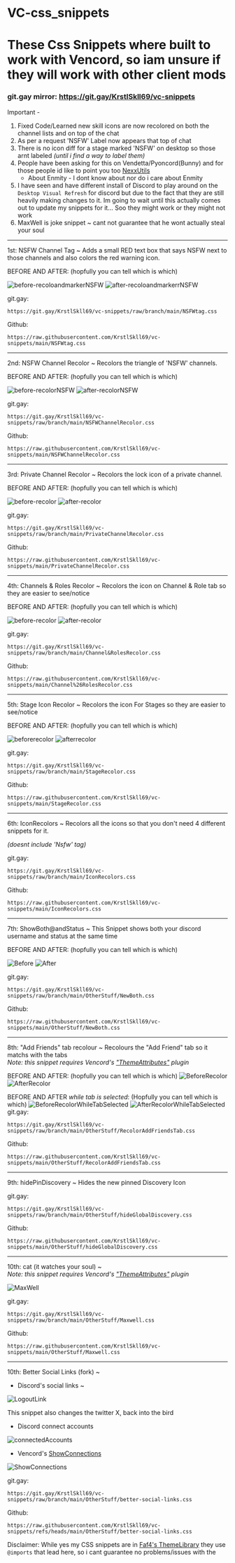 # VC-css_snippets
# These Css Snippets where built to work with Vencord, so iam unsure if they will work with other client mods
### git.gay mirror: https://git.gay/KrstlSkll69/vc-snippets

Important - 
1. Fixed Code/Learned new skill icons are now recolored on both the channel lists and on top of the chat
2. As per a request 'NSFW' Label now appears that top of chat
3. There is no icon diff for a stage marked 'NSFW' on desktop so those arnt labeled *(until i find a way to label them)*
4. People have been asking for this on Vendetta/Pyoncord(Bunny) and for those people id like to point you too [NexxUtils](https://bunny.nexpid.xyz/nexxutils/)
    - About Enmity - I dont know about nor do i care about Enmity 
5. I have seen and have different install of Discord to play around on the `Desktop Visual Refresh` for discord but due to the fact that they are still heavily making changes to  it. Im going to wait until this actually comes out to update my snippets for it... Soo they might work or they might not work  
6. MaxWell is joke snippet ~ cant not guarantee that he wont actually steal your soul  

----

1st: NSFW Channel Tag ~
Adds a small RED text box that says NSFW next to those channels and also colors the red warning icon.

BEFORE AND AFTER:
(hopfully you can tell which is which)

![before-recoloandmarkerNSFW](https://cdn.nest.rip/uploads/0a42a8f3-3bfb-4ce0-95f9-0cd59ec5ae32.png)
![after-recoloandmarkerrNSFW](https://cdn.nest.rip/uploads/591db449-e2ab-4376-95b9-a10b2d1a4a90.png)

git.gay:
```
https://git.gay/KrstlSkll69/vc-snippets/raw/branch/main/NSFWtag.css
```
Github:
```
https://raw.githubusercontent.com/KrstlSkll69/vc-snippets/main/NSFWtag.css
```
----

2nd: NSFW Channel Recolor ~
Recolors the triangle of 'NSFW' channels.

BEFORE AND AFTER:
(hopfully you can tell which is which)

![before-recolorNSFW](https://github.com/KrstlSkll69/vc-snippets/assets/150982280/d3b57ff4-bb3d-40fa-a642-11f1741cd9a4)
![after-recolorNSFW](https://cdn.nest.rip/uploads/0b99386d-180c-41a1-bca6-722150077f3d.png)

git.gay:
```
https://git.gay/KrstlSkll69/vc-snippets/raw/branch/main/NSFWChannelRecolor.css
```
Github:
```
https://raw.githubusercontent.com/KrstlSkll69/vc-snippets/main/NSFWChannelRecolor.css
```
----

3rd: Private Channel Recolor ~
Recolors the lock icon of a private channel.

BEFORE AND AFTER:
(hopfully you can tell which is which)

![before-recolor](https://cdn.nest.rip/uploads/0f153f1c-b5cb-4197-a118-4f51ced76805.png)
![after-recolor](https://cdn.nest.rip/uploads/31c36485-10ab-497b-82a0-b6f0e609e9af.png)

git.gay:
```
https://git.gay/KrstlSkll69/vc-snippets/raw/branch/main/PrivateChannelRecolor.css
```
Github:
```
https://raw.githubusercontent.com/KrstlSkll69/vc-snippets/main/PrivateChannelRecolor.css
```
---- 

4th: Channels & Roles Recolor ~
Recolors the icon on Channel & Role tab so they are easier to see/notice

BEFORE AND AFTER:
(hopfully you can tell which is which)

![before-recolor](https://cdn.nest.rip/uploads/d3102314-0165-409e-9da5-7888747f0a58.png)
![after-recolor](https://cdn.nest.rip/uploads/b6ff195c-b757-4bc2-bada-57d4936bae0a.png)

git.gay:
```
https://git.gay/KrstlSkll69/vc-snippets/raw/branch/main/Channel&RolesRecolor.css
```
Github:
```
https://raw.githubusercontent.com/KrstlSkll69/vc-snippets/main/Channel%26RolesRecolor.css
```
----

5th: Stage Icon Recolor ~
Recolors the icon For Stages so they are easier to see/notice

BEFORE AND AFTER:
(hopfully you can tell which is which)

![beforerecolor](https://cdn.nest.rip/uploads/b3b4db64-7c8b-47bf-9a5e-6bcbea092b5d.png)
![afterrecolor](https://cdn.nest.rip/uploads/5c52b00f-d678-41e7-b6e9-f18a7bcbaa38.png)

git.gay:
```
https://git.gay/KrstlSkll69/vc-snippets/raw/branch/main/StageRecolor.css
```
Github:
```
https://raw.githubusercontent.com/KrstlSkll69/vc-snippets/main/StageRecolor.css
```
----

6th: IconRecolors ~
Recolors all the icons so that you don't need 4 different snippets for it.

*(doesnt include 'Nsfw' tag)*

git.gay:
```
https://git.gay/KrstlSkll69/vc-snippets/raw/branch/main/IconRecolors.css
```
Github:
```
https://raw.githubusercontent.com/KrstlSkll69/vc-snippets/main/IconRecolors.css
```
----

7th: ShowBoth@andStatus ~ This Snippet shows both your discord username and status at the same time

BEFORE AND AFTER: 
(hopfully you can tell which is which)

![Before](https://cdn.nest.rip/uploads/4530d712-eb1f-45c5-8d5f-357a83062492.png)
![After](https://cdn.nest.rip/uploads/514133ca-563c-468c-a312-882c5f651de8.png)

git.gay:
```
https://git.gay/KrstlSkll69/vc-snippets/raw/branch/main/OtherStuff/NewBoth.css
```
Github:
```
https://raw.githubusercontent.com/KrstlSkll69/vc-snippets/main/OtherStuff/NewBoth.css
```

----

8th: "Add Friends" tab recolour ~ Recolours the "Add Friend" tab so it matchs with the tabs    
_Note: this snippet requires Vencord's ["ThemeAttributes"](https://vencord.dev/plugins/ThemeAttributes) plugin_

BEFORE AND AFTER: 
(hopfully you can tell which is which)
![BeforeRecolor](https://cdn.nest.rip/uploads/c46e1af2-cb5d-4214-9418-dd6e08ed2bf9.png)
![AfterRecolor](https://cdn.nest.rip/uploads/c4a990a2-c5ec-4c9e-89c4-18e2675bc39e.png)

BEFORE AND AFTER _while tab is selected_: 
(Hopfully you can tell which is which)
![BeforeRecolorWhileTabSelected](https://cdn.nest.rip/uploads/d4a09457-9be9-43e3-a405-a549b8ea88e5.png)
![AfterRecolorWhileTabSelected](https://cdn.nest.rip/uploads/ffb0d9ab-eb95-4cec-b79e-ea9f8a7f7d7d.png)
git.gay:
```
https://git.gay/KrstlSkll69/vc-snippets/raw/branch/main/OtherStuff/RecolorAddFriendsTab.css
```
Github:
```
https://raw.githubusercontent.com/KrstlSkll69/vc-snippets/main/OtherStuff/RecolorAddFriendsTab.css
```
----


9th: hidePinDiscovery ~ Hides the new pinned Discovery Icon  

git.gay:
```
https://git.gay/KrstlSkll69/vc-snippets/raw/branch/main/OtherStuff/hideGlobalDiscovery.css
```
Github:
```
https://raw.githubusercontent.com/KrstlSkll69/vc-snippets/main/OtherStuff/hideGlobalDiscovery.css
```
---
10th: cat (it watches your soul) ~   
_Note: this snippet requires Vencord's ["ThemeAttributes"](https://vencord.dev/plugins/ThemeAttributes) plugin_

![MaxWell](https://cdn.nest.rip/uploads/06a43131-f624-4209-8589-08c782ac31d2.png)

git.gay:
```
https://git.gay/KrstlSkll69/vc-snippets/raw/branch/main/OtherStuff/Maxwell.css
```
Github:
```
https://raw.githubusercontent.com/KrstlSkll69/vc-snippets/main/OtherStuff/Maxwell.css
```
---
10th: Better Social Links (fork) ~   

 - Discord's social links ~

![LogoutLink](https://cdn.nest.rip/uploads/e458dbc2-2ebc-403e-91ed-198c850322d6.png)

This snippet also changes the twitter X, back into the bird
 - Discord connect accounts

![connectedAccounts](https://cdn.nest.rip/uploads/7cecb19b-3e29-4657-b13f-f6cd73612f12.png)

 - Vencord's [ShowConnections](https://vencord.dev/plugins/ShowConnections)

![ShowConnections](https://cdn.nest.rip/uploads/d01261c5-9de8-4caa-9451-fa55eaa48da4.png)

git.gay:
```
https://git.gay/KrstlSkll69/vc-snippets/raw/branch/main/OtherStuff/better-social-links.css
```
Github:
```
https://raw.githubusercontent.com/KrstlSkll69/vc-snippets/refs/heads/main/OtherStuff/better-social-links.css
```
 
Disclaimer: While yes my CSS snippets are in [Faf4's ThemeLibrary](https://github.com/Faf4a/ThemeLibrary) they use `@imports` that lead here, so i cant guarantee no problems/issues with the





